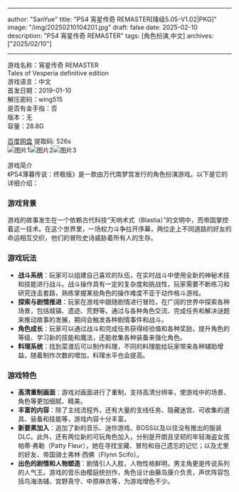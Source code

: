 
---
author: "SanYue"
title: "PS4 宵星传奇 REMASTER[降级5.05-V1.02|PKG]"
image: "/img/20250210104201.jpg"
draft: false
date: 2025-02-10
description: "PS4 宵星传奇 REMASTER"
tags: [角色扮演,中文]
archives: ["2025/02/10"]

---

游戏名称：宵星传奇 REMASTER   
Tales of Vesperia definitive edition    
游戏语言：中文  
首发日期：2019-01-10  
解压密码：wing515  
是否有金手指：否  
版本：无   
容量：28.8G

[百度网盘](https://pan.baidu.com/s/1FQCeDdOGhq-QVHUxfaKKog) 提取码: 526s  
![图片1](/img/c8d755.jpg)![图片2](/img/2d990a.jpg)![图片3](/img/a71c15.jpg)  

游戏简介  
《PS4薄暮传说：终极版》是一款由万代南梦宫发行的角色扮演游戏。以下是它的详细介绍：

### 游戏背景
游戏的故事发生在一个依赖古代科技“天响术式（Blastia）”的文明中，而帝国掌控着这一技术。在这个世界里，一场权力斗争拉开序幕，两位走上不同道路的好友的命运相互交织，他们的冒险史诗威胁着所有人的生存。

### 游戏玩法
- **战斗系统**：玩家可以组建自己喜欢的队伍，在实时战斗中使用全新的神秘术技和技能进行战斗。战斗操作具有一定的复杂度和挑战性，玩家需要不断练习和研究连击套路，熟练掌握某些角色的操作难度不亚于动作格斗游戏。
- **探索与剧情推进**：玩家在游戏中跟随剧情进行冒险，在广阔的世界中探索各种场景，包括城镇、遗迹、荒野等。通过与各种角色交流、完成任务和解决谜题来推动故事的发展，期间会触发各种剧情事件和战斗。
- **角色成长**：玩家可以通过战斗和完成任务获得经验值和各种奖励，提升角色的等级、学习新的技能和魔法，还能收集各种装备来强化角色。
- **料理系统**：找到菜谱后可以制作料理，不同的料理能给玩家带来各种辅助增益，随着制作次数的增加，料理水平也会提高。

### 游戏特色
- **高清重制画面**：游戏对画面进行了重制，支持高清分辨率，使游戏中的场景、角色等更加细腻、精美。
- **丰富的内容**：除了主线流程外，还有大量的支线任务、隐藏迷宫、可收集的道具、装备和技能等，游戏内容十分丰富。
- **新要素加入**：追加了新的音乐、迷你游戏、BOSS以及以往没有推出的服装DLC。此外，还有两位新的可玩角色加入，分别是开朗且坚韧的年轻海盗女孩帕蒂·弗勒（Patty Fleur），她在寻找宝藏、冒险和自己遗忘的记忆；以及尤里的好友、帝国骑士弗林·西佛（Flynn Scifo）。
- **出色的剧情和人物塑造**：剧情引人入胜，人物性格鲜明，男主角更是传说系列的人气王。游戏的音乐由樱庭统创作，角色设计由藤岛康介负责，声优阵容包括鸟海浩辅、宫野真守、中原麻衣等，为游戏增色不少。
